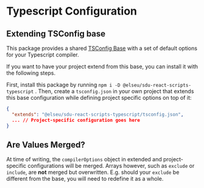 # Typescript Configuration

## Extending TSConfig base

This package provides a shared [TSConfig Base](https://www.typescriptlang.org/docs/handbook/tsconfig-json.html#tsconfig-bases) with a set of default options for your Typescript compiler.

If you want to have your project extend from this base, you can install it with the following steps.

First, install this package by running `npm i -D @elseu/sdu-react-scripts-typescript` .
Then, create a `tsconfig.json` in your own project that extends this base configuration while defining project specific options on top of it:

```json
{
  "extends": "@elseu/sdu-react-scripts-typescript/tsconfig.json",
  ... // Project-specific configuration goes here
}
```

## Are Values Merged?

At time of writing, the `compilerOptions` object in extended and project-specific configurations will be merged. Arrays however, such as `exclude` or `include`, are **not** merged but overwritten. E.g. should your `exclude` be different from the base, you will need to redefine it as a whole.
